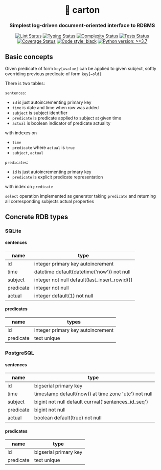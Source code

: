 <h1 align="center">🚬 carton</h1>

<h3 align="center">Simplest log-driven document-oriented interface to RDBMS</h3>

<p align="center">
<a href="https://github.com/MentalBlood/carton/blob/master/.github/workflows/lint.yml"><img alt="Lint Status" src="https://github.com/MentalBlood/carton/actions/workflows/lint.yml/badge.svg"></a>
<a href="https://github.com/MentalBlood/carton/blob/master/.github/workflows/typing.yml"><img alt="Typing Status" src="https://github.com/MentalBlood/carton/actions/workflows/typing.yml/badge.svg"></a>
<a href="https://github.com/MentalBlood/carton/blob/master/.github/workflows/complexity.yml"><img alt="Complexity Status" src="https://github.com/MentalBlood/carton/actions/workflows/complexity.yml/badge.svg"></a>
<a href="https://github.com/MentalBlood/carton/blob/master/.github/workflows/tests.yml"><img alt="Tests Status" src="https://github.com/MentalBlood/carton/actions/workflows/tests.yml/badge.svg"></a>
<a href="https://github.com/MentalBlood/carton/blob/master/.github/workflows/coverage.yml"><img alt="Coverage Status" src="https://github.com/MentalBlood/carton/actions/workflows/coverage.yml/badge.svg"></a>
<a href="https://github.com/psf/black"><img alt="Code style: black" src="https://img.shields.io/badge/code%20style-black-000000.svg"></a>
<a href="https://www.python.org/"><img alt="Python version: >=3.7" src="https://img.shields.io/badge/Python-3.7%20|%203.8%20|%203.9%20|%203.10%20|%203.11%20|%203.12-blue"></a>
</p>

## Basic concepts

Given predicate of form `key[=value]` can be applied to given subject, softly overriding previous predicate of form `key[=old]`

There is two tables:

`sentences`:

- `id` is just autoincrementing primary key
- `time` is date and time when row was added
- `subject` is subject identifier
- `predicate` is predicate applied to subject at given time
- `actual` is boolean indicator of predicate actuality

with indexes on

- `time`
- `predicate` where `actual` is `true`
- `subject`, `actual`

`predicates`:

- `id` is just autoincrementing primary key
- `predicate` is explicit predicate representation

with index on `predicate`

`select` operation implemented as generator taking `predicate` and returning all corresponding subjects actual properties

## Concrete RDB types

### SQLite

#### sentences

| name      | type                                          |
| --------- | --------------------------------------------- |
| id        | integer primary key autoincrement             |
| time      | datetime default(datetime('now')) not null    |
| subject   | integer not null default(last_insert_rowid()) |
| predicate | integer not null                              |
| actual    | integer default(1) not null                   |

#### predicates

| name      | types                             |
| --------- | --------------------------------- |
| id        | integer primary key autoincrement |
| predicate | text unique                       |

### PostgreSQL

#### sentences

| name      | type                                                 |
| --------- | ---------------------------------------------------- |
| id        | bigserial primary key                                |
| time      | timestamp default(now() at time zone 'utc') not null |
| subject   | bigint not null default currval('sentences_id_seq')  |
| predicate | bigint not null                                      |
| actual    | boolean default(true) not null                       |

#### predicates

| name      | type                  |
| --------- | --------------------- |
| id        | bigserial primary key |
| predicate | text unique           |
